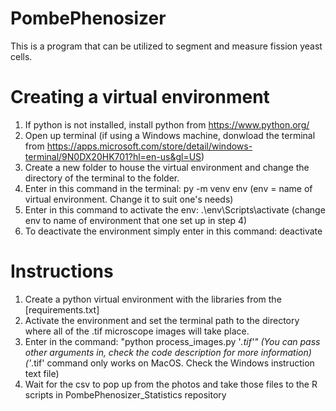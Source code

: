 # PombePhenosizer
This is a program that can be utilized to segment and measure fission yeast cells.

# Creating a virtual environment
1. If python is not installed, install python from https://www.python.org/
2. Open up terminal (if using a Windows machine, donwload the terminal from https://apps.microsoft.com/store/detail/windows-terminal/9N0DX20HK701?hl=en-us&gl=US)
3. Create a new folder to house the virtual environment and change the directory of the terminal to the folder.
4. Enter in this command in the terminal: py -m venv env (env = name of virtual environment. Change it to suit one's needs)
5. Enter in this command to activate the env: .\env\Scripts\activate (change env to name of environment that one set up in step 4)
6. To deactivate the environment simply enter in this command: deactivate

# Instructions
1. Create a python virtual environment with the libraries from the [requirements.txt]
2. Activate the environment and set the terminal path to the directory where all of the .tif microscope images will take place.
3. Enter in the command: "python process_images.py '*.tif'" (You can pass other arguments in, check the code description for more information) ('*.tif' command only works on MacOS. Check the Windows instruction text file)
4. Wait for the csv to pop up from the photos and take those files to the R scripts in PombePhenosizer_Statistics repository
